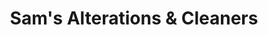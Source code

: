 ---
title: "Sam's Alterations & Cleaners"
url: /campbell/sams-alterations-und-cleaners-south-bascom-avenue/
shop: Wäscherei
---